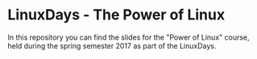 # LinuxDays - The Power of Linux

In this repository you can find the slides for the "Power of Linux" course, held during the spring semester 2017 as part of the LinuxDays.
